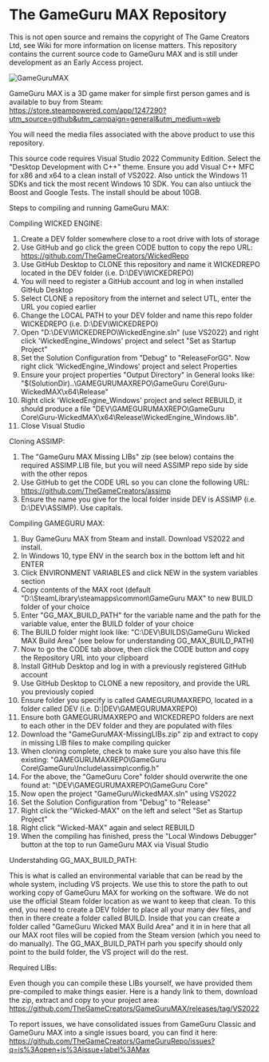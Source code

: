 # The GameGuru MAX Repository

This is not open source and remains the copyright of The Game Creators Ltd, see Wiki for more information on license matters. This repository contains the current source code to GameGuru MAX and is still under development as an Early Access project.

![GameGuruMAX](https://fstore.thegamecreators.com/VRQuest/TGCMisc/GitHubMAXREPO.jpg)

GameGuru MAX is a 3D game maker for simple first person games and is available to buy from Steam: https://store.steampowered.com/app/1247290?utm_source=github&utm_campaign=general&utm_medium=web

You will need the media files associated with the above product to use this repository.

This source code requires Visual Studio 2022 Community Edition. Select the "Desktop Development with C++" theme. Ensure you add Visual C++ MFC for x86 and x64 to a clean install of VS2022. Also untick the Windows 11 SDKs and tick the most recent Windows 10 SDK. You can also untiuck the Boost and Google Tests. The install should be about 10GB.

Steps to compiling and running GameGuru MAX:

Compiling WICKED ENGINE:

1. Create a DEV folder somewhere close to a root drive with lots of storage
2. Use GitHub and go click the green CODE button to copy the repo URL: https://github.com/TheGameCreators/WickedRepo
3. Use GitHub Desktop to CLONE this repository and name it WICKEDREPO located in the DEV folder (i.e. D:\DEV\WICKEDREPO)
4. You will need to register a GitHub account and log in when installed GitHub Desktop
5. Select CLONE a repository from the internet and select UTL, enter the URL you copied earlier
6. Change the LOCAL PATH to your DEV folder and name this repo folder WICKEDREPO (i.e. D:\DEV\WICKEDREPO)
7. Open "D:\DEV\WICKEDREPO\WickedEngine.sln" (use VS2022) and right click 'WickedEngine_Windows' project and select "Set as Startup Project" 
8. Set the Solution Configuration from "Debug" to "ReleaseForGG". Now right click 'WickedEngine_Windows' project and select Properties
9. Ensure your project properties "Output Directory" in General looks like: "$(SolutionDir)..\GAMEGURUMAXREPO\GameGuru Core\Guru-WickedMAX\x64\Release\"
10. Right click 'WickedEngine_Windows' project and select REBUILD, it should produce a file "DEV\GAMEGURUMAXREPO\GameGuru Core\Guru-WickedMAX\x64\Release\WickedEngine_Windows.lib".
11. Close Visual Studio

Cloning ASSIMP:

1. The "GameGuru MAX Missing LIBs" zip (see below) contains the required ASSIMP.LIB file, but you will need ASSIMP repo side by side with the other repos
2. Use GitHub to get the CODE URL so you can clone the following URL: https://github.com/TheGameCreators/assimp
3. Ensure the name you give for the local folder inside DEV is ASSIMP (i.e. D:\DEV\ASSIMP). Use capitals.

Compiling GAMEGURU MAX:

1. Buy GameGuru MAX from Steam and install. Download VS2022 and install.
2. In Windows 10, type ENV in the search box in the bottom left and hit ENTER
3. Click ENVIRONMENT VARIABLES and click NEW in the system variables section
4. Copy contents of the MAX root (default "D:\SteamLibrary\steamapps\common\GameGuru MAX" to new BUILD folder of your choice
5. Enter "GG_MAX_BUILD_PATH" for the variable name and the path for the variable value, enter the BUILD folder of your choice
6. The BUILD folder might look like: "C:\DEV\BUILDS\GameGuru Wicked MAX Build Area\" (see below for understanding GG_MAX_BUILD_PATH)
7. Now to go the CODE tab above, then click the CODE button and copy the Repository URL into your clipboard
8. Install GitHub Desktop and log in with a previously registered GitHub account
9. Use GitHub Desktop to CLONE a new repository, and provide the URL you previously copied
10. Ensure folder you specify is called GAMEGURUMAXREPO, located in a folder called DEV (i.e. D:|DEV\GAMEGURUMAXREPO)
11. Ensure both GAMEGURUMAXREPO and WICKEDREPO folders are next to each other in the DEV folder and they are populated with files
12. Download the "GameGuruMAX-MissingLIBs.zip" zip and extract to copy in missing LIB files to make compiling quicker
13. When cloning complete, check to make sure you also have this file existing: "GAMEGURUMAXREPO\GameGuru Core\GameGuru\Include\assimp\config.h"
14. For the above, the "GameGuru Core" folder should overwrite the one found at: "\DEV\GAMEGURUMAXREPO\GameGuru Core"
15. Now open the project "GameGuruWickedMAX.sln" using VS2022
16. Set the Solution Configuration from "Debug" to "Release"
17. Right click the "Wicked-MAX" on the left and select "Set as Startup Project"
18. Right click "Wicked-MAX" again and select REBUILD
19. When the compiling has finished, press the "Local Windows Debugger" button at the top to run GameGuru MAX via Visual Studio


Understahding GG_MAX_BUILD_PATH:

This is what is called an environmental variable that can be read by the whole system, including VS projects. We use this to store the path to out working copy of GameGuru MAX for working on the software. We do not use the official Steam folder location as we want to keep that clean. To this end, you need to create a DEV folder to place all your many dev files, and then in there create a folder called BUILD. Inside that you can create a folder called "GameGuru Wicked MAX Build Area" and it in in here that all our MAX root files will be copied from the Steam version (which you need to do manually). The GG_MAX_BUILD_PATH parh you specify should only point to the build folder, the VS project will do the rest.

Required LIBs:

Even though you can compile these LIBs yourself, we have provided them pre-compiled to make things easier. Here is a handy link to them, download the zip, extract and copy to your project area: https://github.com/TheGameCreators/GameGuruMAX/releases/tag/VS2022

To report issues, we have consolidated issues from GameGuru Classic and GameGuru MAX into a single issues board, you can find it here: https://github.com/TheGameCreators/GameGuruRepo/issues?q=is%3Aopen+is%3Aissue+label%3AMax

